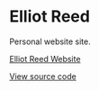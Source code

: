 # Elliot Reed

Personal website site.

[Elliot Reed Website]("https:/elliotreed.net")

[View source code](https://github.com/elliotreed/elliotreed_client)
